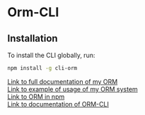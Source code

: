 # Orm-CLI

## Installation

To install the CLI globally, run:

```bash
npm install -g cli-orm
```

[Link to full documentation of my ORM](https://myroslavs-organization.gitbook.io/orm)  
[Link to example of usage of my ORM system](https://github.com/MyroslavShymon/ORM-Example-Project)  
[Link to ORM in npm](https://www.npmjs.com/package/@myroslavshymon/orm?activeTab=readme)  
[Link to documentation of ORM-CLI](https://myroslavs-organization.gitbook.io/orm/orm-cli/komandi-i-vikoristannya)

